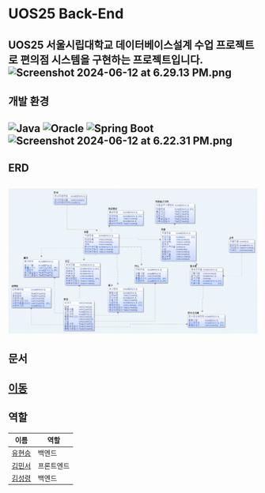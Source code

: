 # UOS25 Back-End
UOS25 서울시립대학교 데이터베이스설계 수업 프로젝트로 편의점 시스템을 구현하는 프로젝트입니다.
![Screenshot 2024-06-12 at 6.29.13 PM.png](..%2F..%2F..%2F..%2Fvar%2Ffolders%2Fd1%2Fyp8by2h15bq9mk302ns6c9l40000gn%2FT%2FTemporaryItems%2FNSIRD_screencaptureui_X2quOC%2FScreenshot%202024-06-12%20at%206.29.13%20PM.png)
---
## 개발 환경
![Java](https://img.shields.io/badge/java-17-red)
![Oracle](https://img.shields.io/badge/oracle-18c-blue)
![Spring Boot](https://img.shields.io/badge/Spring_Boot-3-green)
![Screenshot 2024-06-12 at 6.22.31 PM.png](..%2F..%2F..%2F..%2Fvar%2Ffolders%2Fd1%2Fyp8by2h15bq9mk302ns6c9l40000gn%2FT%2FTemporaryItems%2FNSIRD_screencaptureui_WYSGZZ%2FScreenshot%202024-06-12%20at%206.22.31%20PM.png)
---
## ERD
![img.png](img.png)
---
## 문서
[이동]()
---
## 역할
| 이름                                   | 역할    |
|--------------------------------------|-------|
| [유현승](https://www.github.com/UDADDY) | 백엔드   |
| [김민서](https://github.com/ms9648)     | 프론트엔드 |
| [김성령](https://github.com/ms9648)     | 백엔드   |